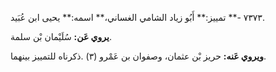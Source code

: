 ٧٣٧٣ -** تمييز:** أَبُو زياد الشامي الغساني،** اسمه:** يحيى ابن عُبَيد.

**يروي عَن:** سُلَيْمان بْن سلمة.

**ويروي عَنه:** حريز بْن عثمان، وصفوان بن عَمْرو (٣) .ذكرناه للتمييز بينهما.